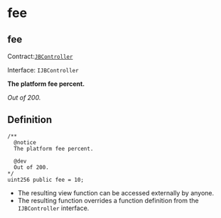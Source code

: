 # fee

## fee

Contract:[`JBController`](../)​‌

Interface: `IJBController`

**The platform fee percent.**

_Out of 200._

## Definition

```solidity
/** 
  @notice 
  The platform fee percent.

  @dev 
  Out of 200.
*/
uint256 public fee = 10;
```

* The resulting view function can be accessed externally by anyone.
* The resulting function overrides a function definition from the `IJBController` interface.
